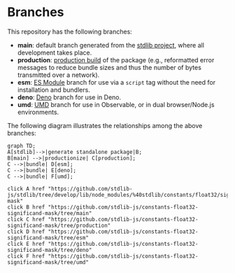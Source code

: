 <!--

@license Apache-2.0

Copyright (c) 2022 The Stdlib Authors.

Licensed under the Apache License, Version 2.0 (the "License");
you may not use this file except in compliance with the License.
You may obtain a copy of the License at

    http://www.apache.org/licenses/LICENSE-2.0

Unless required by applicable law or agreed to in writing, software
distributed under the License is distributed on an "AS IS" BASIS,
WITHOUT WARRANTIES OR CONDITIONS OF ANY KIND, either express or implied.
See the License for the specific language governing permissions and
limitations under the License.

-->

# Branches

This repository has the following branches:

-   **main**: default branch generated from the [stdlib project][stdlib-url], where all development takes place.
-   **production**: [production build][production-url] of the package (e.g., reformatted error messages to reduce bundle sizes and thus the number of bytes transmitted over a network).
-   **esm**: [ES Module][esm-url] branch for use via a `script` tag without the need for installation and bundlers.
-   **deno**: [Deno][deno-url] branch for use in Deno.
-   **umd**: [UMD][umd-url] branch for use in Observable, or in dual browser/Node.js environments.

The following diagram illustrates the relationships among the above branches:

```mermaid
graph TD;
A[stdlib]-->|generate standalone package|B;
B[main] -->|productionize| C[production];
C -->|bundle| D[esm];
C -->|bundle| E[deno];
C -->|bundle| F[umd];

click A href "https://github.com/stdlib-js/stdlib/tree/develop/lib/node_modules/%40stdlib/constants/float32/significand-mask"
click B href "https://github.com/stdlib-js/constants-float32-significand-mask/tree/main"
click C href "https://github.com/stdlib-js/constants-float32-significand-mask/tree/production"
click D href "https://github.com/stdlib-js/constants-float32-significand-mask/tree/esm"
click E href "https://github.com/stdlib-js/constants-float32-significand-mask/tree/deno"
click F href "https://github.com/stdlib-js/constants-float32-significand-mask/tree/umd"
```

[stdlib-url]: https://github.com/stdlib-js/stdlib/tree/develop/lib/node_modules/%40stdlib/constants/float32/significand-mask
[production-url]: https://github.com/stdlib-js/constants-float32-significand-mask/tree/production
[deno-url]: https://github.com/stdlib-js/constants-float32-significand-mask/tree/deno
[umd-url]: https://github.com/stdlib-js/constants-float32-significand-mask/tree/umd
[esm-url]: https://github.com/stdlib-js/constants-float32-significand-mask/tree/esm